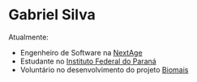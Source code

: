 # Gabriel Silva

Atualmente:
- Engenheiro de Software na [NextAge]()
- Estudante no [Instituto Federal do Paraná]()
- Voluntário no desenvolvimento do projeto [Biomais]()
